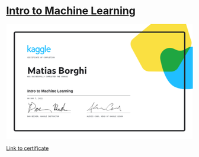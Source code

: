 # [Intro to Machine Learning](https://www.kaggle.com/learn/intro-to-machine-learning)

![certificate](./certificate.png)

[Link to certificate](https://www.kaggle.com/learn/certification/borghimatias/intro-to-machine-learning)